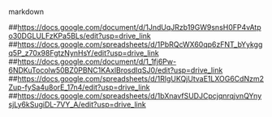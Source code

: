 markdown

##https://docs.google.com/document/d/1JndUqJRzb19GW9snsH0FP4vAtpo30DGLULFzKPa5BLs/edit?usp=drive_link
##https://docs.google.com/spreadsheets/d/1PbRQcWX60qp6zFNT_bYykggq5P_z70x98FgtzNynHsY/edit?usp=drive_link
##https://docs.google.com/document/d/1_1fj6Pw-6NDKuTocolw50BZ0PBNC1KAxlBrosdIqSJ0/edit?usp=drive_link
##https://docs.google.com/spreadsheets/d/1RlgUKQjUtvaE1LXOG6CdNzm2Zup-fySa4u8orE_17n4/edit?usp=drive_link
##https://docs.google.com/spreadsheets/d/1bXnavfSUDJCpcjqnrqjvnQYnysjLy6kSugiDL-7VY_A/edit?usp=drive_link



